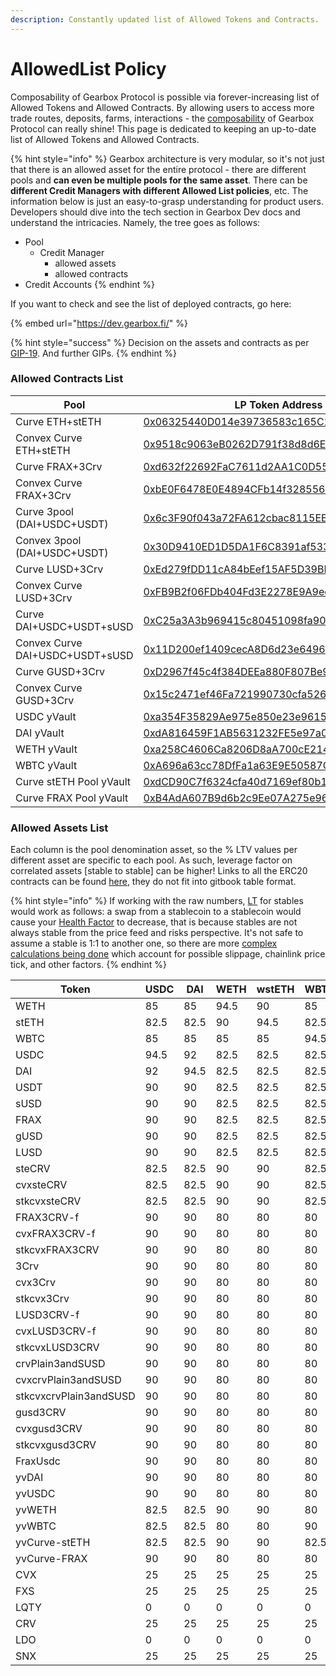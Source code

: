```yaml
---
description: Constantly updated list of Allowed Tokens and Contracts.
---
```


# AllowedList Policy

Composability of Gearbox Protocol is possible via forever-increasing list of Allowed Tokens and Allowed Contracts. By allowing users to access more trade routes, deposits, farms, interactions - the [composability](../../../what-can-you-do-with-leverage-2.0.md) of Gearbox Protocol can really shine! This page is dedicated to keeping an up-to-date list of Allowed Tokens and Allowed Contracts.

{% hint style="info" %}
Gearbox architecture is very modular, so it's not just that there is an allowed asset for the entire protocol - there are different pools and **can even be multiple pools for the same asset**. There can be **different Credit Managers with different Allowed List policies**, etc. The information below is just an easy-to-grasp understanding for product users. Developers should dive into the tech section in Gearbox Dev docs and understand the intricacies. Namely, the tree goes as follows:

* Pool
  * Credit Manager
    * allowed assets
    * allowed contracts
* Credit Accounts
{% endhint %}

If you want to check and see the list of deployed contracts, go here:

{% embed url="https://dev.gearbox.fi/" %}

{% hint style="success" %}
Decision on the assets and contracts as per [GIP-19](https://gov.gearbox.fi/t/gip-19-v2-discussion-pools-assets-and-allowedlist-policy-for-v2/1438). And further GIPs.
{% endhint %}

### Allowed Contracts List

<table><thead><tr><th width="297">Pool</th><th>LP Token Address</th></tr></thead><tbody><tr><td>Curve ETH+stETH</td><td><a href="https://etherscan.io/address/0x06325440D014e39736583c165C2963BA99fAf14E">0x06325440D014e39736583c165C2963BA99fAf14E</a></td></tr><tr><td>Convex Curve ETH+stETH</td><td><a href="https://etherscan.io/address/0x9518c9063eB0262D791f38d8d6Eb0aca33c63ed0">0x9518c9063eB0262D791f38d8d6Eb0aca33c63ed0</a></td></tr><tr><td>Curve FRAX+3Crv</td><td><a href="https://etherscan.io/address/0xd632f22692FaC7611d2AA1C0D552930D43CAEd3B">0xd632f22692FaC7611d2AA1C0D552930D43CAEd3B</a></td></tr><tr><td>Convex Curve FRAX+3Crv</td><td><a href="https://etherscan.io/address/0xbE0F6478E0E4894CFb14f32855603A083A57c7dA">0xbE0F6478E0E4894CFb14f32855603A083A57c7dA</a></td></tr><tr><td>Curve 3pool (DAI+USDC+USDT)</td><td><a href="https://etherscan.io/address/0x6c3F90f043a72FA612cbac8115EE7e52BDe6E490">0x6c3F90f043a72FA612cbac8115EE7e52BDe6E490</a></td></tr><tr><td>Convex 3pool (DAI+USDC+USDT)</td><td><a href="https://etherscan.io/address/0x30D9410ED1D5DA1F6C8391af5338C93ab8d4035C">0x30D9410ED1D5DA1F6C8391af5338C93ab8d4035C</a></td></tr><tr><td>Curve LUSD+3Crv</td><td><a href="https://etherscan.io/address/0xEd279fDD11cA84bEef15AF5D39BB4d4bEE23F0cA">0xEd279fDD11cA84bEef15AF5D39BB4d4bEE23F0cA</a></td></tr><tr><td>Convex Curve LUSD+3Crv</td><td><a href="https://etherscan.io/address/0xFB9B2f06FDb404Fd3E2278E9A9edc8f252F273d0">0xFB9B2f06FDb404Fd3E2278E9A9edc8f252F273d0</a></td></tr><tr><td>Curve DAI+USDC+USDT+sUSD</td><td><a href="https://etherscan.io/address/0xC25a3A3b969415c80451098fa907EC722572917F">0xC25a3A3b969415c80451098fa907EC722572917F</a></td></tr><tr><td>Convex Curve DAI+USDC+USDT+sUSD</td><td><a href="https://etherscan.io/address/0x11D200ef1409cecA8D6d23e6496550f707772F11">0x11D200ef1409cecA8D6d23e6496550f707772F11</a></td></tr><tr><td>Curve GUSD+3Crv</td><td><a href="https://etherscan.io/address/0xD2967f45c4f384DEEa880F807Be904762a3DeA07">0xD2967f45c4f384DEEa880F807Be904762a3DeA07</a></td></tr><tr><td>Convex Curve GUSD+3Crv</td><td><a href="https://etherscan.io/address/0x15c2471ef46Fa721990730cfa526BcFb45574576">0x15c2471ef46Fa721990730cfa526BcFb45574576</a></td></tr><tr><td>USDC yVault</td><td><a href="https://etherscan.io/address/0xa354F35829Ae975e850e23e9615b11Da1B3dC4DE">0xa354F35829Ae975e850e23e9615b11Da1B3dC4DE</a></td></tr><tr><td>DAI yVault</td><td><a href="https://etherscan.io/address/0xdA816459F1AB5631232FE5e97a05BBBb94970c95">0xdA816459F1AB5631232FE5e97a05BBBb94970c95</a></td></tr><tr><td>WETH yVault</td><td><a href="https://etherscan.io/address/0xa258C4606Ca8206D8aA700cE2143D7db854D168c">0xa258C4606Ca8206D8aA700cE2143D7db854D168c</a></td></tr><tr><td>WBTC yVault</td><td><a href="https://etherscan.io/address/0xA696a63cc78DfFa1a63E9E50587C197387FF6C7E">0xA696a63cc78DfFa1a63E9E50587C197387FF6C7E</a></td></tr><tr><td>Curve stETH Pool yVault</td><td><a href="https://etherscan.io/address/0xdCD90C7f6324cfa40d7169ef80b12031770B4325">0xdCD90C7f6324cfa40d7169ef80b12031770B4325</a></td></tr><tr><td>Curve FRAX Pool yVault</td><td><a href="https://etherscan.io/address/0xB4AdA607B9d6b2c9Ee07A275e9616B84AC560139">0xB4AdA607B9d6b2c9Ee07A275e9616B84AC560139</a></td></tr></tbody></table>

### Allowed Assets List

Each column is the pool denomination asset, so the % LTV values per different asset are specific to each pool. As such, leverage factor on correlated assets \[stable to stable] can be higher! Links to all the ERC20 contracts can be found [here](https://gov.gearbox.fi/t/gip-19-v2-discussion-pools-assets-and-allowedlist-policy-for-v2/1438), they do not fit into gitbook table format.

{% hint style="info" %}
If working with the raw numbers, [LT](../../liquidations/#liquidation-threshold) for stables would work as follows: a swap from a stablecoin to a stablecoin would cause your [Health Factor](../../../traders-and-farmers/credit-account-dashboard-overview/kak-ne-byt-rekt.md#what-i-can-do-if-my-health-factor-is-close-to-1-to-keep-my-credit-account-alive) to decrease, that is because stables are not always stable from the price feed and risks perspective. It's not safe to assume a stable is 1:1 to another one, so there are more [complex calculations being done](../../liquidations/#threshold-weighted-value) which account for possible slippage, chainlink price tick, and other factors.
{% endhint %}



<table><thead><tr><th width="210">Token</th><th width="91">USDC</th><th width="82">DAI</th><th width="90">WETH</th><th width="90">wstETH</th><th width="85">WBTC</th><th>FRAX</th></tr></thead><tbody><tr><td>WETH</td><td>85</td><td>85</td><td>94.5</td><td>90</td><td>85</td><td>85</td></tr><tr><td>stETH</td><td>82.5</td><td>82.5</td><td>90</td><td>94.5</td><td>82.5</td><td>82.5</td></tr><tr><td>WBTC</td><td>85</td><td>85</td><td>85</td><td>85</td><td>94.5</td><td>85</td></tr><tr><td>USDC</td><td>94.5</td><td>92</td><td>82.5</td><td>82.5</td><td>82.5</td><td>92</td></tr><tr><td>DAI</td><td>92</td><td>94.5</td><td>82.5</td><td>82.5</td><td>82.5</td><td>92</td></tr><tr><td>USDT</td><td>90</td><td>90</td><td>82.5</td><td>82.5</td><td>82.5</td><td>94.5</td></tr><tr><td>sUSD</td><td>90</td><td>90</td><td>82.5</td><td>82.5</td><td>82.5</td><td>90</td></tr><tr><td>FRAX</td><td>90</td><td>90</td><td>82.5</td><td>82.5</td><td>82.5</td><td>90</td></tr><tr><td>gUSD</td><td>90</td><td>90</td><td>82.5</td><td>82.5</td><td>82.5</td><td>90</td></tr><tr><td>LUSD</td><td>90</td><td>90</td><td>82.5</td><td>82.5</td><td>82.5</td><td>90</td></tr><tr><td>steCRV</td><td>82.5</td><td>82.5</td><td>90</td><td>90</td><td>82.5</td><td>82.5</td></tr><tr><td>cvxsteCRV</td><td>82.5</td><td>82.5</td><td>90</td><td>90</td><td>82.5</td><td>82.5</td></tr><tr><td>stkcvxsteCRV</td><td>82.5</td><td>82.5</td><td>90</td><td>90</td><td>82.5</td><td>90</td></tr><tr><td>FRAX3CRV-f</td><td>90</td><td>90</td><td>80</td><td>80</td><td>80</td><td>90</td></tr><tr><td>cvxFRAX3CRV-f</td><td>90</td><td>90</td><td>80</td><td>80</td><td>80</td><td>90</td></tr><tr><td>stkcvxFRAX3CRV</td><td>90</td><td>90</td><td>80</td><td>80</td><td>80</td><td>90</td></tr><tr><td>3Crv</td><td>90</td><td>90</td><td>80</td><td>80</td><td>80</td><td>90</td></tr><tr><td>cvx3Crv</td><td>90</td><td>90</td><td>80</td><td>80</td><td>80</td><td>90</td></tr><tr><td>stkcvx3Crv</td><td>90</td><td>90</td><td>80</td><td>80</td><td>80</td><td>90</td></tr><tr><td>LUSD3CRV-f</td><td>90</td><td>90</td><td>80</td><td>80</td><td>80</td><td>90</td></tr><tr><td>cvxLUSD3CRV-f</td><td>90</td><td>90</td><td>80</td><td>80</td><td>80</td><td>90</td></tr><tr><td>stkcvxLUSD3CRV</td><td>90</td><td>90</td><td>80</td><td>80</td><td>80</td><td>90</td></tr><tr><td>crvPlain3andSUSD</td><td>90</td><td>90</td><td>80</td><td>80</td><td>80</td><td>90</td></tr><tr><td>cvxcrvPlain3andSUSD</td><td>90</td><td>90</td><td>80</td><td>80</td><td>80</td><td>90</td></tr><tr><td>stkcvxcrvPlain3andSUSD</td><td>90</td><td>90</td><td>80</td><td>80</td><td>80</td><td>90</td></tr><tr><td>gusd3CRV</td><td>90</td><td>90</td><td>80</td><td>80</td><td>80</td><td>90</td></tr><tr><td>cvxgusd3CRV</td><td>90</td><td>90</td><td>80</td><td>80</td><td>80</td><td>90</td></tr><tr><td>stkcvxgusd3CRV</td><td>90</td><td>90</td><td>80</td><td>80</td><td>80</td><td>90</td></tr><tr><td>FraxUsdc</td><td>90</td><td>90</td><td>80</td><td>80</td><td>80</td><td>90</td></tr><tr><td>yvDAI</td><td>90</td><td>90</td><td>80</td><td>80</td><td>80</td><td>90</td></tr><tr><td>yvUSDC</td><td>90</td><td>90</td><td>80</td><td>80</td><td>80</td><td>90</td></tr><tr><td>yvWETH</td><td>82.5</td><td>82.5</td><td>90</td><td>90</td><td>80</td><td>82.5</td></tr><tr><td>yvWBTC</td><td>82.5</td><td>82.5</td><td>80</td><td>80</td><td>90</td><td>82.5</td></tr><tr><td>yvCurve-stETH</td><td>82.5</td><td>82.5</td><td>90</td><td>90</td><td>82.5</td><td>82.5</td></tr><tr><td>yvCurve-FRAX</td><td>90</td><td>90</td><td>80</td><td>80</td><td>80</td><td>90</td></tr><tr><td>CVX</td><td>25</td><td>25</td><td>25</td><td>25</td><td>25</td><td>25</td></tr><tr><td>FXS</td><td>25</td><td>25</td><td>25</td><td>25</td><td>25</td><td>25</td></tr><tr><td>LQTY</td><td>0</td><td>0</td><td>0</td><td>0</td><td>0</td><td>0</td></tr><tr><td>CRV</td><td>25</td><td>25</td><td>25</td><td>25</td><td>25</td><td>25</td></tr><tr><td>LDO</td><td>0</td><td>0</td><td>0</td><td>0</td><td>0</td><td>0</td></tr><tr><td>SNX</td><td>25</td><td>25</td><td>25</td><td>25</td><td>25</td><td>25</td></tr></tbody></table>
